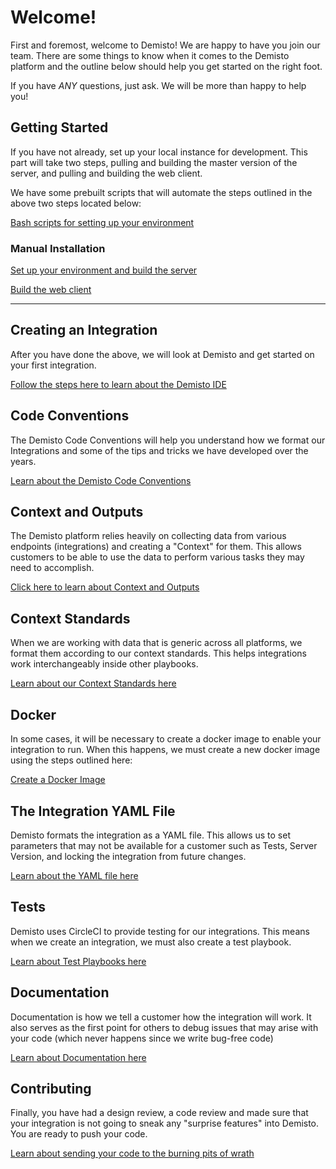 # Welcome!
First and foremost, welcome to Demisto! We are happy to have you join our team. There are some things to know when it comes to the Demisto platform and the outline below should help you get started on the right foot.

If you have *ANY* questions, just ask. We will be more than happy to help you!

## Getting Started
If you have not already, set up your local instance for development. This part will take two steps, pulling and building the master version of the server, and pulling and building the web client.

We have some prebuilt scripts that will automate the steps outlined in the above two steps located below:

[Bash scripts for setting up your environment](https://github.com/demisto/etc/tree/master/bash_files)

### Manual Installation
[Set up your environment and build the server](https://github.com/demisto/server#demisto-server-component-in-golang)

[Build the web client](https://github.com/demisto/web-client#getting-started)

***

## Creating an Integration
After you have done the above, we will look at Demisto and get started on your first integration.

[Follow the steps here to learn about the Demisto IDE](/documentation/getting_started/README.MD)


## Code Conventions
The Demisto Code Conventions will help you understand how we format our Integrations and some of the tips and tricks we have developed over the years.

[Learn about the Demisto Code Conventions](/documentation/code_conventions/README.MD)
 
## Context and Outputs
The Demisto platform relies heavily on collecting data from various endpoints (integrations) and creating a "Context" for them. This allows customers to be able to use the data to perform various tasks they may need to accomplish.

[Click here to learn about Context and Outputs](/documentation/context_and_ouputs/README.MD)

## Context Standards
When we are working with data that is generic across all platforms, we format them according to our context standards. This helps integrations work interchangeably inside other playbooks.

[Learn about our Context Standards here](/documentation/context_standards/README.MD)

## Docker
In some cases, it will be necessary to create a docker image to enable your integration to run. When this happens, we must create a new docker image using the steps outlined here:

[Create a Docker Image](/documentation/docker/README.MD)

## The Integration YAML File
Demisto formats the integration as a YAML file. This allows us to set parameters that may not be available for a customer such as Tests, Server Version, and locking the integration from future changes.

[Learn about the YAML file here](https://github.com/demisto/etc/wiki/Creating-an-Integration-in-Demisto-%5BThe-YAML-File%5D)

## Tests
Demisto uses CircleCI to provide testing for our integrations. This means when we create an integration, we must also create a test playbook.

[Learn about Test Playbooks here](https://github.com/demisto/etc/wiki/Creating-an-Integration-in-Demisto-%5BTests%5D)

## Documentation
Documentation is how we tell a customer how the integration will work. It also serves as the first point for others to debug issues that may arise with your code (which never happens since we write bug-free code)

[Learn about Documentation here](https://github.com/demisto/etc/wiki/Creating-an-Integration-in-Demisto-%5BDocumentation%5D)

## Contributing
Finally, you have had a design review, a code review and made sure that your integration is not going to sneak any "surprise features" into Demisto. You are ready to push your code.

[Learn about sending your code to the burning pits of wrath](https://github.com/demisto/etc/wiki/Creating-an-Integration-in-Demisto-%5BContributing%5D)